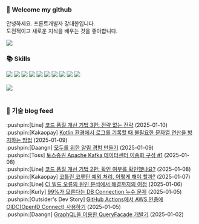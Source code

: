 ### 👋 Welcome my github

안녕하세요. 프론트개발자 강대한입니다.
<br>
도전적이고 새로운 지식을 배우는 것을 좋아합니다.

<!--
![header](https://capsule-render.vercel.app/api?type=Waving&color=auto&height=300&section=header&text=Welcome&fontAlignY=40&desc=KangDaeHan%20github%20&descSize=20&descAlignY=55&animation=fadeIn&fontSize=90)

**KangDaeHan/KangDaeHan** is a ✨ _special_ ✨ repository because its `README.md` (this file) appears on your GitHub profile.

Here are some ideas to get you started:

- 🔭 I’m currently working on ...
- 🌱 I’m currently learning ...
- 👯 I’m looking to collaborate on ...
- 🤔 I’m looking for help with ...
- 💬 Ask me about ...
- 📫 How to reach me: ...
- 😄 Pronouns: ...
- ⚡ Fun fact: ...
-->

<a href="https://twinfamily.github.io" target="_blank"><img src="https://img.shields.io/badge/Blog-121D33?style=flat-square&logo=blogger&logoColor=ffffff"/></a>

### :books: Skills
<a href="#" target="_blank"><img src="https://img.shields.io/badge/React-61DAFB?style=flat-square&logo=react&logoColor=ffffff"/></a>
<a href="#" target="_blank"><img src="https://img.shields.io/badge/Html5-E34F26?style=flat-square&logo=html5&logoColor=ffffff"/></a>
<a href="#" target="_blank"><img src="https://img.shields.io/badge/Javascript-F7DF1E?style=flat-square&logo=javascript&logoColor=ffffff"/></a>
<a href="#" target="_blank"><img src="https://img.shields.io/badge/Cssmodules-000000?style=flat-square&logo=cssmodules&logoColor=ffffff"/></a>
<a href="#" target="_blank"><img src="https://img.shields.io/badge/Node.js-339933?style=flat-square&logo=nodedotjs&logoColor=ffffff"/></a>
<a href="#" target="_blank"><img src="https://img.shields.io/badge/Typescript-3178C6?style=flat-square&logo=typescript&logoColor=ffffff"/></a>
<a href="#" target="_blank"><img src="https://img.shields.io/badge/Git-F05032?style=flat-square&logo=git&logoColor=ffffff"/></a>
<a href="#" target="_blank"><img src="https://img.shields.io/badge/Gitlab-FC6D26?style=flat-square&logo=gitlab&logoColor=ffffff"/></a>
<a href="#" target="_blank"><img src="https://img.shields.io/badge/Webpack-8DD6F9?style=flat-square&logo=webpack&logoColor=ffffff"/></a>
<a href="#" target="_blank"><img src="https://img.shields.io/badge/Vite-646CFF?style=flat-square&logo=vite&logoColor=ffffff"/></a>
<br><br>
<img src="https://github-readme-stats.vercel.app/api/top-langs/?username=KangDaeHan&layout=compact">
<br><br>
### :round_pushpin: 기술 blog feed
<!-- BLOG-POST-LIST:START --><div>:pushpin:[Line] <a target="_blank" href="https://techblog.lycorp.co.jp/ko/techniques-for-improving-code-quality-3">코드 품질 개선 기법 3편: 전략 없는 전략</a> (2025-01-10)</div><div>:pushpin:[Kakaopay] <a target="_blank" href="https://tech.kakaopay.com/post/efficient-logging-with-kotlin/">Kotlin 환경에서 로그를 기록할 때 불필요한 문자열 연산을 방지하는 방법</a> (2025-01-09)</div><div>:pushpin:[Daangn] <a target="_blank" href="https://medium.com/daangn/%EB%AA%A8%EB%91%90%EB%A5%BC-%EC%9C%84%ED%95%9C-%EC%95%8C%EB%A6%BC-%EA%B2%BD%ED%97%98-%EB%A7%8C%EB%93%A4%EA%B8%B0-d2de99e089b7?source=rss----4505f82a2dbd---4">모두를 위한 알림 경험 만들기</a> (2025-01-09)</div><div>:pushpin:[Toss] <a target="_blank" href="https://toss.tech/article/kafka-distribution-1">토스증권 Apache Kafka 데이터센터 이중화 구성 #1</a> (2025-01-08)</div><div>:pushpin:[Line] <a target="_blank" href="https://techblog.lycorp.co.jp/ko/techniques-for-improving-code-quality-2">코드 품질 개선 기법 2편: 확인 여부를 확인했나요?</a> (2025-01-08)</div><div>:pushpin:[Kakaopay] <a target="_blank" href="https://tech.kakaopay.com/post/coroutine-exceptions-handling/">코틀린 코루틴 예외 처리, 어떻게 해야 할까?</a> (2025-01-07)</div><div>:pushpin:[Line] <a target="_blank" href="https://techblog.lycorp.co.jp/ko/analysis-and-resolution-of-the-ci-build-error">CI 빌드 오류의 원인 분석에서 해결까지의 여정</a> (2025-01-06)</div><div>:pushpin:[Kurly] <a target="_blank" href="http://thefarmersfront.github.io/blog/connection-leak/">99%가 모른다는 DB Connection 누수 문제</a> (2025-01-05)</div><div>:pushpin:[Outsider's Dev Story] <a target="_blank" href="https://blog.outsider.ne.kr/1750">GitHub Actions에서 AWS 인증에 OIDC&lpar;OpenID Connect&rpar; 사용하기</a> (2025-01-05)</div><div>:pushpin:[Daangn] <a target="_blank" href="https://medium.com/daangn/graphql%EC%9D%84-%EC%9D%B4%EC%9A%A9%ED%95%9C-queryfacade-%EA%B0%9C%EB%B0%9C%EA%B8%B0-d764fd300067?source=rss----4505f82a2dbd---4">GraphQL을 이용한 QueryFacade 개발기</a> (2025-01-02)</div><!-- BLOG-POST-LIST:END -->

<!-- ![Anurag's GitHub stats](https://github-readme-stats.vercel.app/api?username=KangDaeHan&show_icons=true&theme=radical) -->
